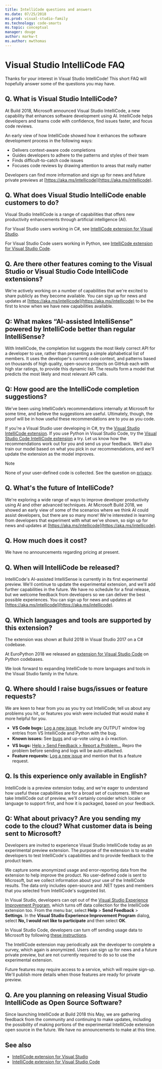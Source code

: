 ```yaml
---
title: IntelliCode questions and answers
ms.date: 07/25/2018
ms.prod: visual-studio-family
ms.technology: code-smarts
ms.topic: conceptual
manager: douge
author: markw-t
ms.author: mwthomas
---
```

# Visual Studio IntelliCode FAQ

Thanks for your interest in Visual Studio IntelliCode! This short FAQ will hopefully answer some of the questions you may have.

## Q. What is Visual Studio IntelliCode?

At Build 2018, Microsoft announced Visual Studio IntelliCode, a new capability that enhances software development using AI. IntelliCode helps developers and teams code with confidence, find issues faster, and focus code reviews.

An early view of how IntelliCode showed how it enhances the software development process in the following ways:

- Delivers context-aware code completions
- Guides developers to adhere to the patterns and styles of their team
- Finds difficult-to-catch code issues
- Focuses code reviews by drawing attention to areas that really matter

Developers can find more information and sign up for news and future private previews at [https://aka.ms/intellicode](https://aka.ms/intellicode).

## Q. What does Visual Studio IntelliCode enable customers to do?

Visual Studio IntelliCode is a range of capabilities that offers new productivity enhancements through artificial intelligence (AI).

For Visual Studio users working in C#, see [IntelliCode extension for Visual Studio](intellicode-visual-studio.md).

For Visual Studio Code users working in Python, see [IntelliCode extension for Visual Studio Code](intellicode-visual-studio-code.md).

## Q. Are there other features coming to the Visual Studio or Visual Studio Code IntelliCode extensions?

We're actively working on a number of capabilities that we're excited to share publicly as they become available. You can sign up for news and updates at [https://aka.ms/intellicode](https://aka.ms/intellicode) to be the first to know when we have new capabilities available.

## Q: What makes “AI-assisted IntelliSense” powered by IntelliCode better than regular IntelliSense?

With IntelliCode, the completion list suggests the most likely correct API for a developer to use, rather than presenting a simple alphabetical list of members. It uses the developer's current code context, and patterns based on thousands of high quality, open-source projects on GitHub each with high star ratings, to provide this dynamic list. The results form a model that predicts the most likely and most relevant API calls.

## Q: How good are the IntelliCode completion suggestions?

We’ve been using IntelliCode’s recommendations internally at Microsoft for some time, and believe the suggestions are useful. Ultimately, though, the proof will be in how useful these recommendations are to you as you code.

If you're a Visual Studio user developing in C#, try the [Visual Studio IntelliCode extension](https://go.microsoft.com/fwlink/?linkid=872707). If you use Python in Visual Studio Code, try the [Visual Studio Code IntelliCode extension](https://go.microsoft.com/fwlink/?linkid=2006060) a try. Let us know how the recommendations work out for you and send us your feedback. We’ll also train our model based on what you pick in our recommendations, and we'll update the extension as the model improves.

> [!NOTE]
> None of your user-defined code is collected. See the question on [privacy](#privacy).

## Q. What's the future of IntelliCode?

We're exploring a wide range of ways to improve developer productivity using AI and other advanced techniques. At Microsoft Build 2018, we showed an early view of some of the scenarios where we think AI could assist developers, but there are so many more! We're interested in learning from developers that experiment with what we've shown, so sign up for news and updates at [https://aka.ms/intellicode](https://aka.ms/intellicode).

## Q. How much does it cost?

We have no announcements regarding pricing at present.

## Q. When will IntelliCode be released?

IntelliCode's AI-assisted IntelliSense is currently in its first experimental preview. We'll continue to update the experimental extension, and we'll add further capabilities in the future. We have no schedule for a final release, but we welcome feedback from developers so we can deliver the best possible experiences. You can sign up for news and updates at [https://aka.ms/intellicode](https://aka.ms/intellicode).

## Q. Which languages and tools are supported by this extension?

The extension was shown at Build 2018 in Visual Studio 2017 on a C# codebase.

At EuroPython 2018 we released an [extension for Visual Studio Code](intellicode-visual-studio-code.md) on Python codebases.

We look forward to expanding IntelliCode to more languages and tools in the Visual Studio family in the future.

## Q. Where should I raise bugs/issues or feature requests?

We are keen to hear from you as you try out IntelliCode; tell us about any problems you hit, or features you wish were included that would make it more helpful for you.

- **VS Code bugs:** [Log a new issue](https://github.com/MicrosoftDocs/intellicode/issues/new). Include any OUTPUT window log entries from VS IntelliCode and Python with the bug.
- **Known issues:** See [bugs](https://github.com/MicrosoftDocs/intellicode/issues) and up-vote using a 👍 reaction.
- **VS bugs:** [Help > Send Feedback > Report a Problem...](https://docs.microsoft.com/en-us/visualstudio/ide/how-to-report-a-problem-with-visual-studio-2017) Repro the problem before sending and logs will be auto-attached.
- **Feature requests:** [Log a new issue](https://github.com/MicrosoftDocs/intellicode/issues/new) and mention that its a feature request.

## Q. Is this experience only available in English?

IntelliCode is a preview extension today, and we're eager to understand how useful these capabilities are for a broad set of customers. When we take IntelliCode out of preview, we'll certainly consider which locale or language to support first, and how it is packaged, based on your feedback.

## <a name="privacy"/> Q: What about privacy? Are you sending my code to the cloud? What customer data is being sent to Microsoft?

Developers are invited to experience Visual Studio IntelliCode today as an experimental preview extension. The purpose of the extension is to enable developers to test IntelliCode's capabilities and to provide feedback to the product team.

We capture some anonymized usage and error-reporting data from the extension to help improve the product. No user-defined code is sent to Microsoft, but we collect information about your use of the IntelliCode results. The data only includes open-source and .NET types and members that you selected from IntelliCode's suggested list.

In Visual Studio, developers can opt out of the [Visual Studio Experience Improvement Program](/visualstudio/ide/visual-studio-experience-improvement-program), which turns off data collection for the IntelliCode extension too. From the menu bar, select **Help** > **Send Feedback** > **Settings**. In the **Visual Studio Experience Improvement Program** dialog, select **No, I would not like to participate** and then select **OK**.

In Visual Studio Code, developers can turn off sending usage data to Microsoft by following [these instructions](https://code.visualstudio.com/docs/supporting/faq#_how-to-disable-telemetry-reporting).

The IntelliCode extension may periodically ask the developer to complete a survey, which again is anonymized. Users can sign up for news and a future private preview, but are not currently required to do so to use the experimental extension.

Future features may require access to a service, which will require sign-up. We'll publish more details when those features are ready for private preview.

## Q. Are you planning on releasing Visual Studio IntelliCode as Open Source Software?

Since launching IntelliCode at Build 2018 this May, we are gathering feedback from the community and continuing to make updates, including the possibility of making portions of the experimental IntelliCode extension open source in the future. We have no announcements to make at this time.

## See also

- [IntelliCode extension for Visual Studio](intellicode-visual-studio.md)
- [IntelliCode extension for Visual Studio Code](intellicode-visual-studio-code.md)
